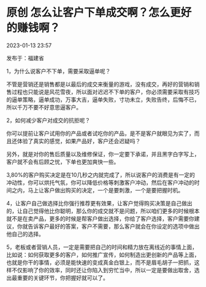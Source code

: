 # 原创 怎么让客户下单成交啊？怎么更好的赚钱啊？ 

2023-01-13 23:57 

发布于：福建省

1，为什么说客户不下单，需要采取逼单呢？

不管是营销还是销售都是以最后的成交来衡量的游戏，没有成交，再好的营销和销售过程也只能说是风花雪夜，所以面对迟迟不下单的客户，你必须需要采取有技巧的逼单策略，逼单成功，万事大吉，逼单失败，寸功未立，失败告终，后悔不已，所以千万不要不好意思逼客户。

2，如何减少客户对成交的抗拒呢？

你可以提前让客户试用你的产品或者试吃你的产品，是不是客户就眼见为实了，而且还体验了真实的感觉，如果产品好，客户还会迟疑吗？

另外，就是对你的售后质量以及维修保证，你一定要下承诺，并且黑字白字写上，客户就不会有后顾之忧，下单也更加爽快一些。

3,80%的客户购买决定是在10几秒之内就完成了，所以说客户的消费是有一定的冲动性，你可以烘托气氛，你可以降低价格等刺激客户冲动，然后在客户冲动的时间之内，马上让客户做出购买的决定，一个是要刺激，一个是要把握时机。

4，让客户自己做选择比你强行推荐更有效果，让客户觉得购买决策是自己做出的，让自己觉得他比你聪明，那么你的成交就不是问题，所以咱们更多的时候根本就不是在卖产品，更多的时候是帮客户做出选择，你给了客户选择，客户需要你建议，你就告诉客户最好的答案，客户不需要，那么客户就会在你设定的选项中做出他自己的选择。

5，老板或者营销人员，一定是需要把自己的时间和精力放在离线近的事情上面，比如说：如何获取更多的客户，如何推广宣传，如何制造出更创新的产品等上面，也就是你干的事情，必须是能快速的变成真金白银上，而不是眉毛胡子一把抓，这样不仅影响了你的效率，同时还让你陷入到穷忙当中，所以一定是要做出取舍，选出最重要的关键环节，你把握好就可以了。